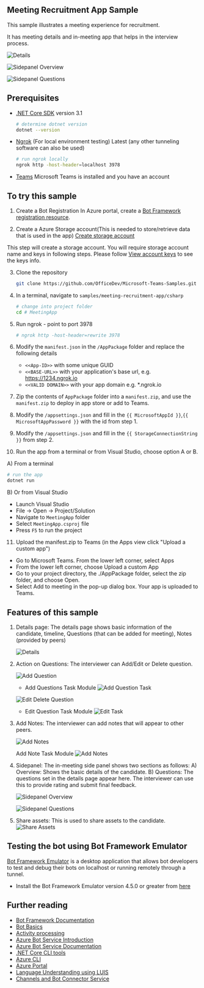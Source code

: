 ﻿## Meeting Recruitment App Sample

This sample illustrates a meeting experience for recruitment.

It has meeting details and in-meeting app that helps in the interview process.

![Details](MeetingApp/Images/details.png)

![Sidepanel Overview](MeetingApp/Images/sidepanel_overview.png)

![Sidepanel Questions](MeetingApp/Images/sidepanel_questions.png)

## Prerequisites

- [.NET Core SDK](https://dotnet.microsoft.com/download) version 3.1

  ```bash
  # determine dotnet version
  dotnet --version
  ```

- [Ngrok](https://ngrok.com/download) (For local environment testing) Latest (any other tunneling software can also be used)
  ```bash
  # run ngrok locally
  ngrok http -host-header=localhost 3978
  ```

- [Teams](https://teams.microsoft.com) Microsoft Teams is installed and you have an account

## To try this sample
1) Create a Bot Registration
   In Azure portal, create a [Bot Framework registration resource](https://docs.microsoft.com/en-us/azure/bot-service/bot-builder-authentication?view=azure-bot-service-4.0&tabs=csharp%2Caadv2#create-the-resource).

2) Create a Azure Storage account(This is needed to store/retrieve data that is used in the app) 
  [Create storage account](https://docs.microsoft.com/en-us/azure/storage/common/storage-account-create?tabs=azure-portal)

  This step will create a storage account. You will require storage account name and keys in following steps.
  Please follow [View account keys](https://docs.microsoft.com/en-us/azure/storage/common/storage-account-keys-manage?tabs=azure-portal#view-account-access-keys) to see the keys info.

3) Clone the repository
   ```bash
   git clone https://github.com/OfficeDev/Microsoft-Teams-Samples.git
   ```

4) In a terminal, navigate to `samples/meeting-recruitment-app/csharp`

    ```bash
    # change into project folder
    cd # MeetingApp
    ```
5) Run ngrok - point to port 3978

    ```bash
    # ngrok http -host-header=rewrite 3978
    ```
6) Modify the `manifest.json` in the `/AppPackage` folder and replace the following details
   - `<<App-ID>>` with some unique GUID   
   - `<<BASE-URL>>` with your application's base url, e.g. https://1234.ngrok.io
   - `<<VALID DOMAIN>>` with your app domain e.g. *.ngrok.io

7) Zip the contents of `AppPackage` folder into a `manifest.zip`, and use the `manifest.zip` to deploy in app store or add to Teams.

8) Modify the `/appsettings.json` and fill in the `{{ MicrosoftAppId }}`,`{{ MicrosoftAppPassword }}` with the id from step 1.

9) Modify the `/appsettings.json` and fill in the `{{ StorageConnectionString }}` from step 2.

10) Run the app from a terminal or from Visual Studio, choose option A or B.

  A) From a terminal

  ```bash
  # run the app
  dotnet run
  ```

  B) Or from Visual Studio

  - Launch Visual Studio
  - File -> Open -> Project/Solution
  - Navigate to `MeetingApp` folder
  - Select `MeetingApp.csproj` file
  - Press `F5` to run the project

11) Upload the manifest.zip to Teams (in the Apps view click "Upload a custom app")
   - Go to Microsoft Teams. From the lower left corner, select Apps
   - From the lower left corner, choose Upload a custom App
   - Go to your project directory, the ./AppPackage folder, select the zip folder, and choose Open.
   - Select Add to meeting in the pop-up dialog box. Your app is uploaded to Teams.

## Features of this sample

1) Details page:
   The details page shows basic information of the candidate, timeline, Questions (that can be added for meeting), Notes (provided by peers)

   ![Details](MeetingApp/Images/details.png)

2) Action on Questions:
   The interviewer can Add/Edit or Delete question.

   ![Add Question](MeetingApp/Images/add_question.png)

   - Add Questions Task Module
   ![Add Question Task](MeetingApp/Images/add_task.png)

   ![Edit Delete Question](MeetingApp/Images/edit_questions.png)

   - Edit Question Task Module
   ![Edit Task](MeetingApp/Images/edit_task.png)

3) Add Notes:
   The interviewer can add notes that will appear to other peers.

   ![Add Notes](MeetingApp/Images/add_note.png)

   Add Note Task Module
   ![Add Notes](MeetingApp/Images/add_note_task.png)

4) Sidepanel:
    The in-meeting side panel shows two sections as follows:
    A) Overview: Shows the basic details of the candidate.
    B) Questions: The questions set in the details page appear here. The interviewer can use this to provide rating and submit final feedback.

    ![Sidepanel Overview](MeetingApp/Images/sidepanel_overview.png)

    ![Sidepanel Questions](MeetingApp/Images/sidepanel_questions.png)

5) Share assets:
   This is used to share assets to the candidate.
   ![Share Assets](MeetingApp/Images/share_assets.png)
  
## Testing the bot using Bot Framework Emulator

[Bot Framework Emulator](https://github.com/microsoft/botframework-emulator) is a desktop application that allows bot developers to test and debug their bots on localhost or running remotely through a tunnel.

- Install the Bot Framework Emulator version 4.5.0 or greater from [here](https://github.com/Microsoft/BotFramework-Emulator/releases)

## Further reading

- [Bot Framework Documentation](https://docs.botframework.com)
- [Bot Basics](https://docs.microsoft.com/azure/bot-service/bot-builder-basics?view=azure-bot-service-4.0)
- [Activity processing](https://docs.microsoft.com/en-us/azure/bot-service/bot-builder-concept-activity-processing?view=azure-bot-service-4.0)
- [Azure Bot Service Introduction](https://docs.microsoft.com/azure/bot-service/bot-service-overview-introduction?view=azure-bot-service-4.0)
- [Azure Bot Service Documentation](https://docs.microsoft.com/azure/bot-service/?view=azure-bot-service-4.0)
- [.NET Core CLI tools](https://docs.microsoft.com/en-us/dotnet/core/tools/?tabs=netcore2x)
- [Azure CLI](https://docs.microsoft.com/cli/azure/?view=azure-cli-latest)
- [Azure Portal](https://portal.azure.com)
- [Language Understanding using LUIS](https://docs.microsoft.com/en-us/azure/cognitive-services/luis/)
- [Channels and Bot Connector Service](https://docs.microsoft.com/en-us/azure/bot-service/bot-concepts?view=azure-bot-service-4.0)
